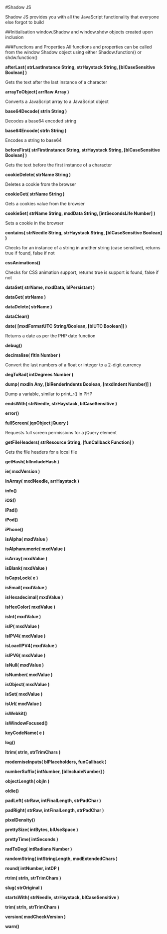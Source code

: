 #Shadow JS

Shadow JS provides you with all the JavaScript functionality that everyone else forgot to build

##Initialisation
window.Shadow and window.shdw objects created upon inclusion

###Functions and Properties
All functions and properties can be called from the window Shadow object using either Shadow.function() or shdw.function()

**afterLast( strLastInstance String, strHaystack String, [blCaseSensitive Boolean] )**

Gets the text after the last instance of a character

**arrayToObject( arrRaw Array )**

Converts a JavaScript array to a JavaScript object

**base64Decode( strIn String )**

Decodes a base64 encoded string

**base64Encode( strIn String )**

Encodes a string to base64

**beforeFirst( strFirstInstance String, strHaystack String, [blCaseSensitive Boolean] )**

Gets the text before the first instance of a character

**cookieDelete( strName String )**

Deletes a cookie from the browser

**cookieGet( strName String )**

Gets a cookies value from the browser

**cookieSet( strName String, mxdData String, [intSecondsLife Number] )**

Sets a cookie in the browser

**contains( strNeedle String, strHaystack String, [blCaseSensitive Boolean] )**

Checks for an instance of a string in another string (case sensitive), returns true if found, false if not

**cssAnimations()**

Checks for CSS animation support, returns true is support is found, false if not

**dataSet( strName, mxdData, blPersistant )**

**dataGet( strName )**

**dataDelete( strName )**

**dataClear()**

**date( [mxdFormatUTC String/Boolean, [blUTC Boolean]] )**

Returns a date as per the PHP date function

**debug()**

**decimalise( fltIn Number )**

Convert the last numbers of a float or integer to a 2-digit currency

**degToRad( intDegrees Number )**

**dump( mxdIn Any, [blRenderIndents Boolean, [mxdIndent Number]] )**

Dump a variable, similar to print_r() in PHP

**endsWith( strNeedle, strHaystack, blCaseSensitive )**

**error()**

**fullScreen( jqoObject jQuery )**

Requests full screen permissions for a jQuery element

**getFileHeaders( strResource String, [funCallback Function] )**

Gets the file headers for a local file

**getHash( blIncludeHash )**

**ie( mxdVersion )**

**inArray( mxdNeedle, arrHaystack )**

**info()**

**iOS()**

**iPad()**

**iPod()**

**iPhone()**

**isAlpha( mxdValue )**

**isAlphanumeric( mxdValue )**

**isArray( mxdValue )**

**isBlank( mxdValue )**

**isCapsLock( e )**

**isEmail( mxdValue )**

**isHexadecimal( mxdValue )**

**isHexColor( mxdValue )**

**isInt( mxdValue )**

**isIP( mxdValue )**

**isIPV4( mxdValue )**

**isLoaclIPV4( mxdValue )**

**isIPV6( mxdValue )**

**isNull( mxdValue )**

**isNumber( mxdValue )**

**isObject( mxdValue )**

**isSet( mxdValue )**

**isUrl( mxdValue )**

**isWebkit()**

**isWindowFocused()**

**keyCodeName( e )**

**log()**

**ltrim( strIn, strTrimChars )**

**moderniseInputs( blPlaceholders, funCallback )**

**numberSuffix( intNumber, [blIncludeNumber] )**

**objectLength( objIn )**

**oldie()**

**padLeft( strRaw, intFinalLength, strPadChar )**

**padRight( strRaw, intFinalLength, strPadChar )**

**pixelDensity()**

**prettySize( intBytes, blUseSpace )**

**prettyTime( intSeconds )**

**radToDeg( intRadians Number )**

**randomString( intStringLength, mxdExtendedChars )**

**round( intNumber, intDP )**

**rtrim( strIn, strTrimChars )**

**slug( strOriginal )**

**startsWith( strNeedle, strHaystack, blCaseSensitive )**

**trim( strIn, strTrimChars )**

**version( mxdCheckVersion )**

**warn()**